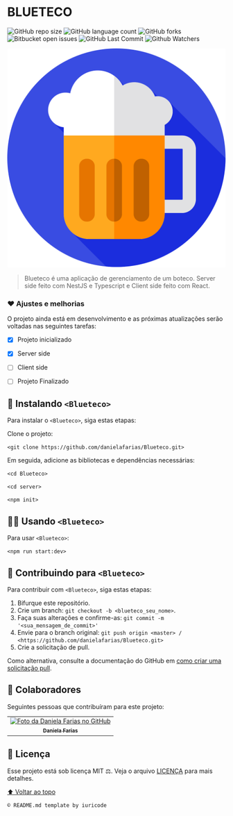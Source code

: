 # BLUETECO

![GitHub repo size](https://img.shields.io/github/repo-size/danielafarias/Blueteco?style=for-the-badge)
![GitHub language count](https://img.shields.io/github/languages/count/danielafarias/Blueteco?style=for-the-badge)
![GitHub forks](https://img.shields.io/chocolatey/dt/Blueteco?style=for-the-badge)
![Bitbucket open issues](https://img.shields.io/bitbucket/issues/danielafarias/Blueteco?style=for-the-badge)
![GitHub Last Commit](https://img.shields.io/github/last-commit/danielafarias/Blueteco?style=for-the-badge)
![Github Watchers](https://img.shields.io/github/watchers/danielafarias/Blueteco?style=for-the-badge)

![blueteco](https://github.com/danielafarias/Blueteco/raw/main/src/assets/img/logo.svg)


> Blueteco é uma aplicação de gerenciamento de um boteco. Server side feito com NestJS e Typescript e Client side feito com React.

### ❤️ Ajustes e melhorias

O projeto ainda está em desenvolvimento e as próximas atualizações serão voltadas nas seguintes tarefas:

- [x] Projeto inicializado
- [x] Server side
- [ ] Client side
- [ ] Projeto Finalizado


## 🚀 Instalando `<Blueteco>`

Para instalar o `<Blueteco>`, siga estas etapas:

Clone o projeto:
```
<git clone https://github.com/danielafarias/Blueteco.git>
```
Em seguida, adicione as bibliotecas e dependências necessárias:
```
<cd Blueteco>
```
```
<cd server>
```
```
<npm init>
```

## 🧑‍💻 Usando `<Blueteco>`

Para usar `<Blueteco>`:

```
<npm run start:dev>
```

## 💌 Contribuindo para `<Blueteco>`

Para contribuir com `<Blueteco>`, siga estas etapas:

1. Bifurque este repositório.
2. Crie um branch: `git checkout -b <blueteco_seu_nome>`.
3. Faça suas alterações e confirme-as: `git commit -m '<sua_mensagem_de_commit>'`
4. Envie para o branch original: `git push origin <master> / <https://github.com/danielafarias/Blueteco.git>`
5. Crie a solicitação de pull.

Como alternativa, consulte a documentação do GitHub em [como criar uma solicitação pull](https://help.github.com/en/github/collaborating-with-issues-and-pull-requests/creating-a-pull-request).

## 🤝 Colaboradores

Seguintes pessoas que contribuíram para este projeto:

<table>
  <tr>
    <td align="center">
      <a href="https://github.com/danielafarias">
        <img src="https://avatars.githubusercontent.com/u/79869120?v=4" width="100px;" alt="Foto da Daniela Farias no GitHub"/><br>
        <sub>
          <b>Daniela Farias</b>
        </sub>
      </a>
    </td>
    
  </tr>
</table>

## 📃 Licença

Esse projeto está sob licença MIT ⚖️. Veja o arquivo [LICENÇA](LICENSE.md) para mais detalhes.

[⬆ Voltar ao topo](#blueteco)<br>

```
© README.md template by iuricode
```
